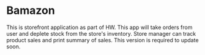 # Bamazon
This is storefront application as part of HW. This app will take orders from user and deplete stock from the store's inventory. Store manager can track product sales and print summary of sales.
This version is required to update soon.